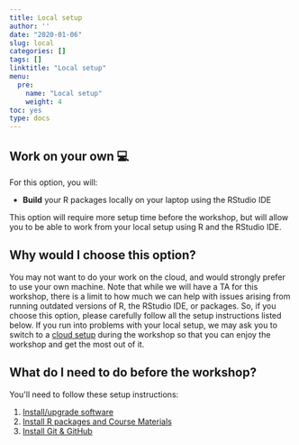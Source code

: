 ```yaml
---
title: Local setup
author: ''
date: "2020-01-06"
slug: local
categories: []
tags: []
linktitle: "Local setup"
menu:
  pre:
    name: "Local setup"
    weight: 4
toc: yes
type: docs
---
```


## Work on your own :computer:

For this option, you will:

- **Build** your R packages locally on your laptop using the RStudio IDE

This option will require more setup time before the workshop, but will allow you to be able to work from your local setup using R and the RStudio IDE.

## Why would I choose this option?

You may not want to do your work on the cloud, and would strongly prefer to use your own machine. Note that while we will have a TA for this workshop, there is a limit to how much we can help with issues arising from running outdated versions of R, the RStudio IDE, or packages. So, if you choose this option, please carefully follow all the setup instructions listed below. If you run into problems with your local setup, we may ask you to switch to a [cloud setup](../cloud) during the workshop so that you can enjoy the workshop and get the most out of it.

## What do I need to do before the workshop?

You'll need to follow these setup instructions:

1. [Install/upgrade software](../system/)
1. [Install R packages and Course Materials](../packages/)
1. [Install Git & GitHub](../github)

